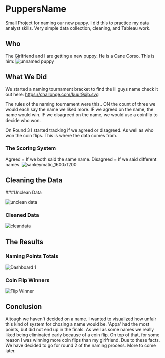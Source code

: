 # PuppersName

Small Project for naming our new puppy. I did this to practice my data analyst skills. Very simple data collection, cleaning, and Tableau work.

## Who

The Girlfriend and I are getting a new puppy. He is a Cane Corso. This is him:
![unnamed puppy](https://user-images.githubusercontent.com/89806168/137882538-9d5ef3e2-ddfc-4f93-9adc-062a690f1d04.JPG)



## What We Did

We started a naming tournament bracket to find the lil guys name check it out here:
https://challonge.com/kuur9xjb.svg

The rules of the naming tournament were this..
ON the count of three we would each say the name we liked more.
IF we agreed on the name, the name would win.
IF we disagreed on the name, we would use a coinflip to decide who won.

On Round 3 I started tracking if we agreed or disagreed. As well as who won the coin flips. This is where the data comes from.

### The Scoring System

Agreed = If we both said the same name.
Disagreed = If we said different names.
![sankeymatic_1600x1200](https://user-images.githubusercontent.com/89806168/137882637-214f341b-ce12-4345-8042-5886dcb2c45e.png)

## Cleaning the Data

###Unclean Data

![unclean data](https://user-images.githubusercontent.com/89806168/137883035-fc9a466c-d49a-4649-8c1f-bedb1b1ec7d6.JPG)

### Cleaned Data

![cleandata](https://user-images.githubusercontent.com/89806168/137883938-31a8a95e-f782-4f7c-9014-87ae05472c3f.JPG)


## The Results

### Naming Points Totals
![Dashboard 1](https://user-images.githubusercontent.com/89806168/137884219-f39466e1-b29c-4703-8e45-9336c2643b54.png)

### Coin Flip Winners

![Flip Winner](https://user-images.githubusercontent.com/89806168/137886904-b8d34449-28e1-44bc-a999-b9a18f1cda30.png)



## Conclusion
Altough we haven't decided on a name. I wanted to visualized how unfair this kind of system for chosing a name would be. 'Appa' had the most points, but did not end up in the finals. As well as some names we really liked being eliminated early because of a coin flip. On top of that, for some reason I was winning more coin flips than my girlfriend. Due to these facts. We have decided to go for round 2 of the naming process. More to come later. 

